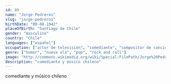 ```yaml
---
id: 89
name: "Jorge Pedreros"
slug: "jorge-pedreros"
birthDate: "08-08-1942"
placeOfBirth: "Santiago de Chile"
gender: "masculino"
country: "Chile"
languages: ["español"]
occupation: ["actor de televisión", "comediante", "compositor de canciones", "guionista"]
genre: ["humor", "nueva ola", "pop", "rock and roll"]
image: "http://commons.wikimedia.org/wiki/Special:FilePath/Jorge%20Pedreros.jpg"
description: "comediante y músico chileno"
---
```


comediante y músico chileno
